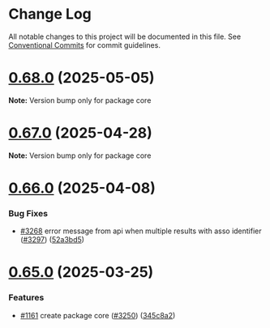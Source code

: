 # Change Log

All notable changes to this project will be documented in this file.
See [Conventional Commits](https://conventionalcommits.org) for commit guidelines.

# [0.68.0](https://github.com/betagouv/datasubvention/compare/v0.67.0...v0.68.0) (2025-05-05)

**Note:** Version bump only for package core

# [0.67.0](https://github.com/betagouv/datasubvention/compare/v0.66.0...v0.67.0) (2025-04-28)

**Note:** Version bump only for package core

# [0.66.0](https://github.com/betagouv/datasubvention/compare/v0.65.2...v0.66.0) (2025-04-08)

### Bug Fixes

- [#3268](https://github.com/betagouv/datasubvention/issues/3268) error message from api when multiple results with asso identifier ([#3297](https://github.com/betagouv/datasubvention/issues/3297)) ([52a3bd5](https://github.com/betagouv/datasubvention/commit/52a3bd5f29ffee8e099bc1d3d69b3dfd115cd9a0))

# [0.65.0](https://github.com/betagouv/datasubvention/compare/v0.64.2...v0.65.0) (2025-03-25)

### Features

- [#1161](https://github.com/betagouv/datasubvention/issues/1161) create package core ([#3250](https://github.com/betagouv/datasubvention/issues/3250)) ([345c8a2](https://github.com/betagouv/datasubvention/commit/345c8a23b71fb50cb144cd8b40487fc1938f9e7d))
